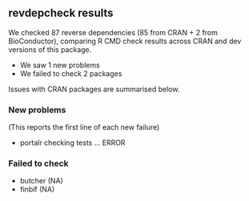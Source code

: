 ## revdepcheck results

We checked 87 reverse dependencies (85 from CRAN + 2 from BioConductor), comparing R CMD check results across CRAN and dev versions of this package.

 * We saw 1 new problems
 * We failed to check 2 packages

Issues with CRAN packages are summarised below.

### New problems
(This reports the first line of each new failure)

* portalr
  checking tests ... ERROR

### Failed to check

* butcher (NA)
* finbif  (NA)
